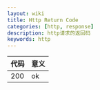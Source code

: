 ```yaml
---
layout: wiki
title: Http Return Code
categories: [http, response]
description: http请求的返回码
keywords: http
---
```


| 代码                   | 意义                                |
|:--------------------------|:--------------------------------------|
| 200     | ok                   |